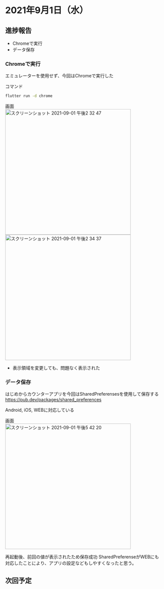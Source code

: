 # 2021年9月1日（水）
## 進捗報告
- Chromeで実行
- データ保存

### Chromeで実行
エミュレーターを使用せず、今回はChromeで実行した

コマンド
```.sh
flutter run -d chrome
```

画面  
<img width="400" alt="スクリーンショット 2021-09-01 午後2 32 47" src="https://user-images.githubusercontent.com/50205590/131617290-7f099f56-a992-4bd1-a9d6-3b3e14d657a7.png">
<img width="400" alt="スクリーンショット 2021-09-01 午後2 34 37" src="https://user-images.githubusercontent.com/50205590/131617419-b07eef79-1f9a-4a89-a5df-eeb2fcd23319.png">

- 表示領域を変更しても、問題なく表示された

### データ保存
はじめからカウンターアプリを今回はSharedPreferensesを使用して保存する
https://pub.dev/packages/shared_preferences

Android, iOS, WEBに対応している

画面  
<img width="400" alt="スクリーンショット 2021-09-01 午後5 42 20" src="https://user-images.githubusercontent.com/50205590/131640698-a7351f1a-97bb-4a37-a21a-d9b2fd24134c.png">

再起動後、前回の値が表示されたため保存成功
SharedPreferenseがWEBにも対応したことにより、アプリの設定などもしやすくなったと思う。

## 次回予定
